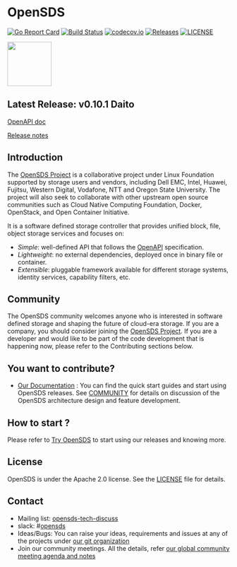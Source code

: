 # OpenSDS

[![Go Report Card](https://goreportcard.com/badge/github.com/opensds/opensds?branch=master)](https://goreportcard.com/report/github.com/opensds/opensds)
[![Build Status](https://travis-ci.org/opensds/opensds.svg?branch=master)](https://travis-ci.org/opensds/opensds)
[![codecov.io](https://codecov.io/github/opensds/opensds/coverage.svg?branch=master)](https://codecov.io/github/opensds/opensds?branch=master)
[![Releases](https://img.shields.io/github/release/opensds/opensds/all.svg?style=flat-square)](https://github.com/opensds/opensds/releases)
[![LICENSE](https://img.shields.io/github/license/opensds/opensds.svg?style=flat-square)](https://github.com/opensds/opensds/blob/master/LICENSE)

<img src="https://www.opensds.io/wp-content/uploads/sites/18/2016/11/logo_opensds.png" width="100">

## Latest Release: v0.10.1 Daito

[OpenAPI doc](http://petstore.swagger.io/?url=https://raw.githubusercontent.com/opensds/opensds/v0.10.1/openapi-spec/swagger.yaml)

[Release notes](https://github.com/opensds/opensds/releases/tag/v0.10.1)

## Introduction

The [OpenSDS Project](https://opensds.io/) is a collaborative project under Linux
Foundation supported by storage users and vendors, including
Dell EMC, Intel, Huawei, Fujitsu, Western Digital, Vodafone, NTT and Oregon State University. The project
will also seek to collaborate with other upstream open source communities
such as Cloud Native Computing Foundation, Docker, OpenStack, and Open
Container Initiative.

It is a software defined storage controller that provides
unified block, file, object storage services and focuses on:

* *Simple*: well-defined API that follows the [OpenAPI](https://github.com/OAI/OpenAPI-Specification) specification.
* *Lightweight*: no external dependencies, deployed once in binary file or container.
* *Extensible*: pluggable framework available for different storage systems, identity services, capability filters, etc.

## Community

The OpenSDS community welcomes anyone who is interested in software defined
storage and shaping the future of cloud-era storage. If you are a company,
you should consider joining the [OpenSDS Project](https://opensds.io/).
If you are a developer and would like to be part of the code development
that is happening now, please refer to the Contributing sections below.

## You want to contribute?

* [Our Documentation](https://docs.opensds.io/) : 
You can find the quick start guides and start using OpenSDS releases.
See [COMMUNITY](https://docs.opensds.io/community/) for details on discussion of the OpenSDS architecture design and feature development.

## How to start ? 

Please refer to [Try OpenSDS](https://docs.opensds.io/try-opensds/) to start using our releases and knowing more.

## License

OpenSDS is under the Apache 2.0 license. See the [LICENSE](LICENSE) file for details.

## Contact
* Mailing list: [opensds-tech-discuss](https://lists.opensds.io/mailman/listinfo/opensds-tech-discuss)
* slack: #[opensds](https://opensds.io/slack)
* Ideas/Bugs: You can raise your ideas, requirements and issues at any of the projects under [our git organization](https://github.com/opensds/)
* Join our community meetings. All the details, refer [our global community meeting agenda and notes](http://bit.ly/sodaglobalcommunitymeeting)
